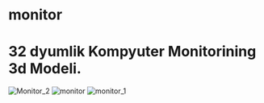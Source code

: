 # monitor

# 32 dyumlik Kompyuter Monitorining 3d Modeli.

![Monitor_2](https://user-images.githubusercontent.com/111634490/186720612-fae3f93b-89b5-47c5-9d2e-a706a2c56b02.png)
![monitor](https://user-images.githubusercontent.com/111634490/186720647-98273562-0fab-472b-9119-26b50885dd51.png)
![monitor_1](https://user-images.githubusercontent.com/111634490/186720671-07759f03-1b4a-40a9-bf72-f502343ac830.png)
